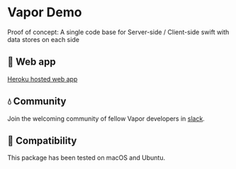 # Vapor Demo

Proof of concept: A single code base for Server-side / Client-side swift with data stores on each side

## 📖 Web app

[Heroku hosted web app](https://fathomless-reaches-54516.herokuapp.com/)

## 💧 Community

Join the welcoming community of fellow Vapor developers in [slack](http://vapor.team).

## 🔧 Compatibility

This package has been tested on macOS and Ubuntu.

